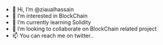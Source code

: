 - 👋 Hi, I’m @ziaualhassain
- 👀 I’m interested in BlockChain
- 🌱 I’m currently learning Solidity
- 💞️ I’m looking to collaborate on BlockChain related project
- 📫 You can reach me on twitter..

<!---
ziaualhassain/ziaualhassain is a ✨ special ✨ repository because its `README.md` (this file) appears on your GitHub profile.
You can click the Preview link to take a look at your changes.
--->
